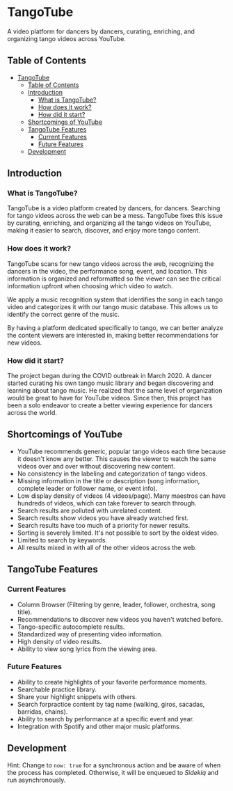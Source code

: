 # TangoTube

A video platform for dancers by dancers, curating, enriching, and organizing tango videos across YouTube.

## Table of Contents

- [TangoTube](#tangotube)
  - [Table of Contents](#table-of-contents)
  - [Introduction](#introduction)
    - [What is TangoTube?](#what-is-tangotube)
    - [How does it work?](#how-does-it-work)
    - [How did it start?](#how-did-it-start)
  - [Shortcomings of YouTube](#shortcomings-of-youtube)
  - [TangoTube Features](#tangotube-features)
    - [Current Features](#current-features)
    - [Future Features](#future-features)
  - [Development](#development)

## Introduction

### What is TangoTube?

TangoTube is a video platform created by dancers, for dancers. Searching for tango videos across the web can be a mess. TangoTube fixes this issue by curating, enriching, and organizing all the tango videos on YouTube, making it easier to search, discover, and enjoy more tango content.

### How does it work?

TangoTube scans for new tango videos across the web, recognizing the dancers in the video, the performance song, event, and location. This information is organized and reformatted so the viewer can see the critical information upfront when choosing which video to watch.

We apply a music recognition system that identifies the song in each tango video and categorizes it with our tango music database. This allows us to identify the correct genre of the music.

By having a platform dedicated specifically to tango, we can better analyze the content viewers are interested in, making better recommendations for new videos.

### How did it start?

The project began during the COVID outbreak in March 2020. A dancer started curating his own tango music library and began discovering and learning about tango music. He realized that the same level of organization would be great to have for YouTube videos. Since then, this project has been a solo endeavor to create a better viewing experience for dancers across the world.

## Shortcomings of YouTube

- YouTube recommends generic, popular tango videos each time because it doesn't know any better. This causes the viewer to watch the same videos over and over without discovering new content.
- No consistency in the labeling and categorization of tango videos.
- Missing information in the title or description (song information, complete leader or follower name, or event info).
- Low display density of videos (4 videos/page). Many maestros can have hundreds of videos, which can take forever to search through.
- Search results are polluted with unrelated content.
- Search results show videos you have already watched first.
- Search results have too much of a priority for newer results.
- Sorting is severely limited. It's not possible to sort by the oldest video.
- Limited to search by keywords.
- All results mixed in with all of the other videos across the web.

## TangoTube Features

### Current Features

- Column Browser (Filtering by genre, leader, follower, orchestra, song title).
- Recommendations to discover new videos you haven't watched before.
- Tango-specific autocomplete results.
- Standardized way of presenting video information.
- High density of video results.
- Ability to view song lyrics from the viewing area.

### Future Features

- Ability to create highlights of your favorite performance moments.
- Searchable practice library.
- Share your highlight snippets with others.
- Search forpractice content by tag name (walking, giros, sacadas, barridas, chains).
- Ability to search by performance at a specific event and year.
- Integration with Spotify and other major music platforms.

## Development

Hint: Change to `now: true` for a synchronous action and be aware of when the process has completed. Otherwise, it will be enqueued to _Sidekiq_ and run asynchronously.
